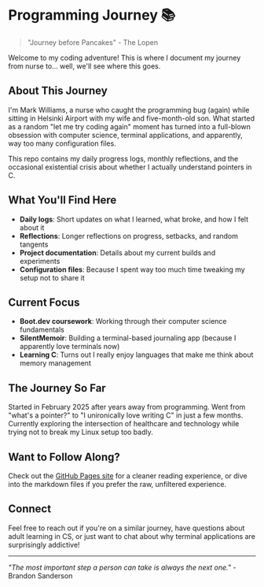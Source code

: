 # Programming Journey 📚
> "Journey before Pancakes" - The Lopen

Welcome to my coding adventure! This is where I document my journey from nurse to... well, we'll see where this goes.

## About This Journey

I'm Mark Williams, a nurse who caught the programming bug (again) while sitting in Helsinki Airport with my wife and five-month-old son. What started as a random "let me try coding again" moment has turned into a full-blown obsession with computer science, terminal applications, and apparently, way too many configuration files.

This repo contains my daily progress logs, monthly reflections, and the occasional existential crisis about whether I actually understand pointers in C.

## What You'll Find Here

- **Daily logs**: Short updates on what I learned, what broke, and how I felt about it
- **Reflections**: Longer reflections on progress, setbacks, and random tangents
- **Project documentation**: Details about my current builds and experiments
- **Configuration files**: Because I spent way too much time tweaking my setup not to share it

## Current Focus

- **Boot.dev coursework**: Working through their computer science fundamentals
- **SilentMemoir**: Building a terminal-based journaling app (because I apparently love terminals now)
- **Learning C**: Turns out I really enjoy languages that make me think about memory management

## The Journey So Far

Started in February 2025 after years away from programming. Went from "what's a pointer?" to "I unironically love writing C" in just a few months. Currently exploring the intersection of healthcare and technology while trying not to break my Linux setup too badly.

## Want to Follow Along?

Check out the [GitHub Pages site](https://pndarn.github.io/Programming-Journey/) for a cleaner reading experience, or dive into the markdown files if you prefer the raw, unfiltered experience.

## Connect

Feel free to reach out if you're on a similar journey, have questions about adult learning in CS, or just want to chat about why terminal applications are surprisingly addictive!

---

*"The most important step a person can take is always the next one."* - Brandon Sanderson
